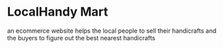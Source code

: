 # LocalHandy Mart
an ecommerce website helps the local people to sell their handicrafts and the buyers to figure out the best nearest handicrafts
